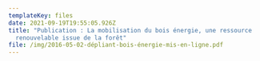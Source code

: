 ```yaml
---
templateKey: files
date: 2021-09-19T19:55:05.926Z
title: "Publication : La mobilisation du bois énergie, une ressource
  renouvelable issue de la forêt"
file: /img/2016-05-02-dépliant-bois-énergie-mis-en-ligne.pdf
---
```

